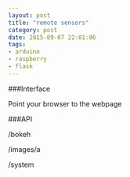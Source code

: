 ```yaml
---
layout: post
title: "remote sensors"
category: post
date: 2015-09-07 22:01:06
tags:
- arduino
- raspberry
- flask
---
```


###Interface

Point your browser to the webpage

###API

/bokeh

/images/a

/system
